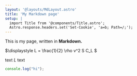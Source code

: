 ```yaml
---
layout: '@layouts/MdLayout.astro'
title: 'My Markdown page'
setup: |
  import Title from '@components/Title.astro';
  Astro.response.headers.set('Set-Cookie', 'a=b; Path=/;');
---
```

<Title>Title</Title>

This is my page, written in **Markdown.**

$\displaystyle
L = \frac{1}{2} \rho v^2 S C_L
$

text $L$ text


```js
console.log("hi");
```
